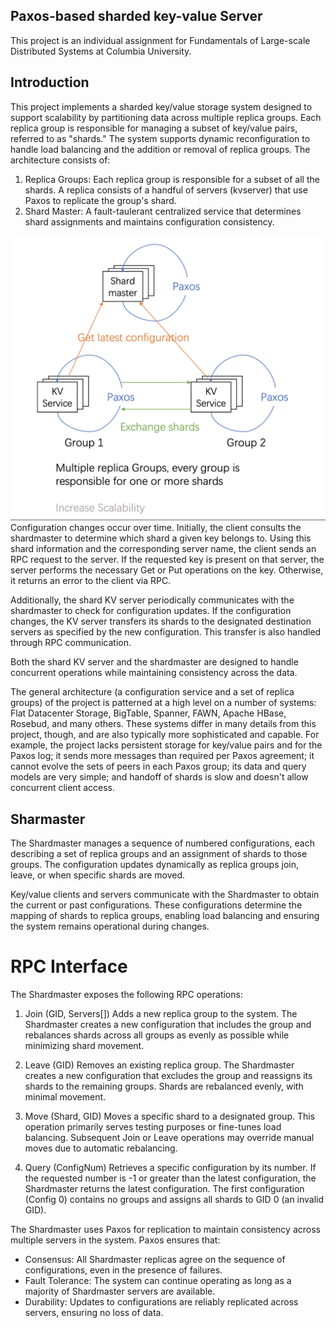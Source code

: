 ## Paxos-based sharded key-value Server
This project is an individual assignment for Fundamentals of Large-scale Distributed Systems at Columbia University.
## Introduction
This project implements a sharded key/value storage system designed to support scalability by partitioning data across multiple replica groups. Each replica group is responsible for managing a subset of key/value pairs, referred to as "shards." The system supports dynamic reconfiguration to handle load balancing and the addition or removal of replica groups. The architecture consists of:

1. Replica Groups: Each replica group is responsible for a subset of all the shards. A replica consists of a handful of servers (kvserver) that use Paxos to replicate the group's shard.
2. Shard Master: A fault-taulerant centralized service that determines shard assignments and maintains configuration consistency.

![Alt text for the image](./paxos-shard.png)
Configuration changes occur over time. Initially, the client consults the shardmaster to determine which shard a given key belongs to. Using this shard information and the corresponding server name, the client sends an RPC request to the server. If the requested key is present on that server, the server performs the necessary Get or Put operations on the key. Otherwise, it returns an error to the client via RPC.

Additionally, the shard KV server periodically communicates with the shardmaster to check for configuration updates. If the configuration changes, the KV server transfers its shards to the designated destination servers as specified by the new configuration. This transfer is also handled through RPC communication.

Both the shard KV server and the shardmaster are designed to handle concurrent operations while maintaining consistency across the data.

The general architecture (a configuration service and a set of replica groups) of the project is patterned at a high level on a number of systems: Flat Datacenter Storage, BigTable, Spanner, FAWN, Apache HBase, Rosebud, and many others. These systems differ in many details from this project, though, and are also typically more sophisticated and capable. For example, the project lacks persistent storage for key/value pairs and for the Paxos log; it sends more messages than required per Paxos agreement; it cannot evolve the sets of peers in each Paxos group; its data and query models are very simple; and handoff of shards is slow and doesn't allow concurrent client access.

## Sharmaster
The Shardmaster manages a sequence of numbered configurations, each describing a set of replica groups and an assignment of shards to those groups. The configuration updates dynamically as replica groups join, leave, or when specific shards are moved.

Key/value clients and servers communicate with the Shardmaster to obtain the current or past configurations. These configurations determine the mapping of shards to replica groups, enabling load balancing and ensuring the system remains operational during changes.

# RPC Interface
The Shardmaster exposes the following RPC operations:

1. Join (GID, Servers[])
Adds a new replica group to the system. The Shardmaster creates a new configuration that includes the group and rebalances shards across all groups as evenly as possible while minimizing shard movement.

2. Leave (GID)
Removes an existing replica group. The Shardmaster creates a new configuration that excludes the group and reassigns its shards to the remaining groups. Shards are rebalanced evenly, with minimal movement.

3. Move (Shard, GID)
Moves a specific shard to a designated group. This operation primarily serves testing purposes or fine-tunes load balancing. Subsequent Join or Leave operations may override manual moves due to automatic rebalancing.

4. Query (ConfigNum)
Retrieves a specific configuration by its number. If the requested number is -1 or greater than the latest configuration, the Shardmaster returns the latest configuration. The first configuration (Config 0) contains no groups and assigns all shards to GID 0 (an invalid GID).

The Shardmaster uses Paxos for replication to maintain consistency across multiple servers in the system. Paxos ensures that:

- Consensus: All Shardmaster replicas agree on the sequence of configurations, even in the presence of failures.
- Fault Tolerance: The system can continue operating as long as a majority of Shardmaster servers are available.
- Durability: Updates to configurations are reliably replicated across servers, ensuring no loss of data.

